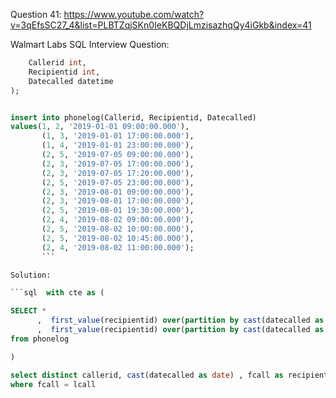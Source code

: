 Question 41:
https://www.youtube.com/watch?v=3qEfsSC27_4&list=PLBTZqjSKn0IeKBQDjLmzisazhqQy4iGkb&index=41


Walmart Labs SQL Interview Question:
```sql create table phonelog(
    Callerid int,
    Recipientid int,
    Datecalled datetime
);


insert into phonelog(Callerid, Recipientid, Datecalled)
values(1, 2, '2019-01-01 09:00:00.000'),
       (1, 3, '2019-01-01 17:00:00.000'),
       (1, 4, '2019-01-01 23:00:00.000'),
       (2, 5, '2019-07-05 09:00:00.000'),
       (2, 3, '2019-07-05 17:00:00.000'),
       (2, 3, '2019-07-05 17:20:00.000'),
       (2, 5, '2019-07-05 23:00:00.000'),
       (2, 3, '2019-08-01 09:00:00.000'),
       (2, 3, '2019-08-01 17:00:00.000'),
       (2, 5, '2019-08-01 19:30:00.000'),
       (2, 4, '2019-08-02 09:00:00.000'),
       (2, 5, '2019-08-02 10:00:00.000'),
       (2, 5, '2019-08-02 10:45:00.000'),
       (2, 4, '2019-08-02 11:00:00.000');
       ```

Solution:

```sql  with cte as (

SELECT *
      ,  first_value(recipientid) over(partition by cast(datecalled as date) order by datecalled) as fcall
      ,  first_value(recipientid) over(partition by cast(datecalled as date) order by datecalled desc) as lcall
from phonelog

)

select distinct callerid, cast(datecalled as date) , fcall as recipientid from cte
where fcall = lcall
```